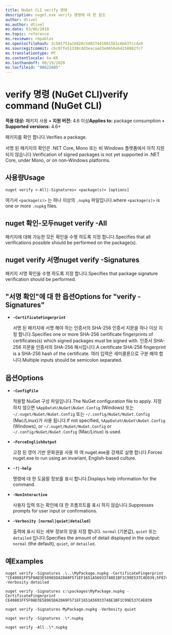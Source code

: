 ```yaml
---
title: NuGet CLI verify 명령
description: nuget.exe verify 명령에 대 한 참조
author: dtivel
ms.author: dtivel
ms.date: 03/06/2018
ms.topic: reference
ms.reviewer: rmpablos
ms.openlocfilehash: 2c501753a16820c5d027441001561c6b637ccda9
ms.sourcegitcommit: cbc87fe51330cdd3eacaad3e8656eb4258882fc7
ms.translationtype: MT
ms.contentlocale: ko-KR
ms.lasthandoff: 08/19/2020
ms.locfileid: "88622605"
---
```

# <a name="verify-command-nuget-cli"></a><span data-ttu-id="1d4d8-103">verify 명령 (NuGet CLI)</span><span class="sxs-lookup"><span data-stu-id="1d4d8-103">verify command (NuGet CLI)</span></span>

<span data-ttu-id="1d4d8-104">**적용 대상:** 패키지 사용 &bullet; **지원 버전:** 4.6 이상</span><span class="sxs-lookup"><span data-stu-id="1d4d8-104">**Applies to:** package consumption &bullet; **Supported versions:** 4.6+</span></span>

<span data-ttu-id="1d4d8-105">패키지를 확인 합니다.</span><span class="sxs-lookup"><span data-stu-id="1d4d8-105">Verifies a package.</span></span>

<span data-ttu-id="1d4d8-106">서명 된 패키지의 확인은 .NET Core, Mono 또는 비 Windows 플랫폼에서 아직 지원 되지 않습니다.</span><span class="sxs-lookup"><span data-stu-id="1d4d8-106">Verification of signed packages is not yet supported in .NET Core, under Mono, or on non-Windows platforms.</span></span>

## <a name="usage"></a><span data-ttu-id="1d4d8-107">사용량</span><span class="sxs-lookup"><span data-stu-id="1d4d8-107">Usage</span></span>

```cli
nuget verify <-All|-Signatures> <package(s)> [options]
```

<span data-ttu-id="1d4d8-108">여기서 `<package(s)>` 는 하나 이상의 `.nupkg` 파일입니다.</span><span class="sxs-lookup"><span data-stu-id="1d4d8-108">where `<package(s)>` is one or more `.nupkg` files.</span></span>

## <a name="nuget-verify--all"></a><span data-ttu-id="1d4d8-109">nuget 확인-모두</span><span class="sxs-lookup"><span data-stu-id="1d4d8-109">nuget verify -All</span></span>

<span data-ttu-id="1d4d8-110">패키지에 대해 가능한 모든 확인을 수행 하도록 지정 합니다.</span><span class="sxs-lookup"><span data-stu-id="1d4d8-110">Specifies that all verifications possible should be performed on the package(s).</span></span>

## <a name="nuget-verify--signatures"></a><span data-ttu-id="1d4d8-111">nuget verify 서명</span><span class="sxs-lookup"><span data-stu-id="1d4d8-111">nuget verify -Signatures</span></span>

<span data-ttu-id="1d4d8-112">패키지 서명 확인을 수행 하도록 지정 합니다.</span><span class="sxs-lookup"><span data-stu-id="1d4d8-112">Specifies that package signature verification should be performed.</span></span>

## <a name="options-for-verify--signatures"></a><span data-ttu-id="1d4d8-113">"서명 확인"에 대 한 옵션</span><span class="sxs-lookup"><span data-stu-id="1d4d8-113">Options for "verify -Signatures"</span></span>

- **`-CertificateFingerprint`**

  <span data-ttu-id="1d4d8-114">서명 된 패키지에 서명 해야 하는 인증서의 SHA-256 인증서 지문을 하나 이상 지정 합니다.</span><span class="sxs-lookup"><span data-stu-id="1d4d8-114">Specifies one or more SHA-256 certificate fingerprints of certificates(s) which signed packages must be signed with.</span></span> <span data-ttu-id="1d4d8-115">인증서 SHA-256 지문을 인증서의 SHA-256 해시입니다.</span><span class="sxs-lookup"><span data-stu-id="1d4d8-115">A certificate SHA-256 fingerprint is a SHA-256 hash of the certificate.</span></span> <span data-ttu-id="1d4d8-116">여러 입력은 세미콜론으로 구분 해야 합니다.</span><span class="sxs-lookup"><span data-stu-id="1d4d8-116">Multiple inputs should be semicolon separated.</span></span>

## <a name="options"></a><span data-ttu-id="1d4d8-117">옵션</span><span class="sxs-lookup"><span data-stu-id="1d4d8-117">Options</span></span>

- **`-ConfigFile`**

  <span data-ttu-id="1d4d8-118">적용할 NuGet 구성 파일입니다.</span><span class="sxs-lookup"><span data-stu-id="1d4d8-118">The NuGet configuration file to apply.</span></span> <span data-ttu-id="1d4d8-119">지정 하지 않으면 `%AppData%\NuGet\NuGet.Config` (Windows) 또는 `~/.nuget/NuGet/NuGet.Config` 또는 `~/.config/NuGet/NuGet.Config` (Mac/Linux)가 사용 됩니다.</span><span class="sxs-lookup"><span data-stu-id="1d4d8-119">If not specified, `%AppData%\NuGet\NuGet.Config` (Windows), or `~/.nuget/NuGet/NuGet.Config` or `~/.config/NuGet/NuGet.Config` (Mac/Linux) is used.</span></span>

- **`-ForceEnglishOutput`**

  <span data-ttu-id="1d4d8-120">고정 된 영어 기반 문화권을 사용 하 여 nuget.exe을 강제로 실행 합니다.</span><span class="sxs-lookup"><span data-stu-id="1d4d8-120">Forces nuget.exe to run using an invariant, English-based culture.</span></span>

- **`-?|-help`**

  <span data-ttu-id="1d4d8-121">명령에 대 한 도움말 정보를 표시 합니다.</span><span class="sxs-lookup"><span data-stu-id="1d4d8-121">Displays help information for the command.</span></span>

- **`-NonInteractive`**

  <span data-ttu-id="1d4d8-122">사용자 입력 또는 확인에 대 한 프롬프트를 표시 하지 않습니다.</span><span class="sxs-lookup"><span data-stu-id="1d4d8-122">Suppresses prompts for user input or confirmations.</span></span>

- **`-Verbosity [normal|quiet|detailed]`**

  <span data-ttu-id="1d4d8-123">출력에 표시 되는 세부 정보의 양을 지정 합니다. `normal` (기본값), `quiet` 또는 `detailed` 입니다.</span><span class="sxs-lookup"><span data-stu-id="1d4d8-123">Specifies the amount of detail displayed in the output: `normal` (the default), `quiet`, or `detailed`.</span></span>

## <a name="examples"></a><span data-ttu-id="1d4d8-124">예</span><span class="sxs-lookup"><span data-stu-id="1d4d8-124">Examples</span></span>

```cli
nuget verify -Signatures .\..\MyPackage.nupkg -CertificateFingerprint "CE40881FF5F0AD3E58965DA20A9F571EF1651A56933748E1BF1C99E537C4E039;5F874AAF47BCB268A19357364E7FBB09D6BF9E8A93E1229909AC5CAC865802E2" -Verbosity detailed

nuget verify -Signatures c:\packages\MyPackage.nupkg -CertificateFingerprint CE40881FF5F0AD3E58965DA20A9F571EF1651A56933748E1BF1C99E537C4E039

nuget verify -Signatures MyPackage.nupkg -Verbosity quiet

nuget verify -Signatures .\*.nupkg

nuget verify -All .\*.nupkg

```